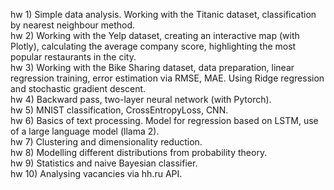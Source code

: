 hw 1) Simple data analysis. Working with the Titanic dataset, classification by nearest neighbour method. <br />
hw 2) Working with the Yelp dataset, creating an interactive map (with Plotly), calculating the average company score, highlighting the most popular restaurants in the city. <br />
hw 3) Working with the Bike Sharing dataset, data preparation, linear regression training, error estimation via RMSE, MAE. Using Ridge regression and stochastic gradient descent. <br />
hw 4) Backward pass, two-layer neural network (with Pytorch). <br />
hw 5) MNIST classification, CrossEntropyLoss, CNN. <br />
hw 6) Basics of text processing. Model for regression based on LSTM, use of a large language model (llama 2). <br />
hw 7) Clustering and dimensionality reduction. <br />
hw 8) Modelling different distributions from probability theory. <br />
hw 9) Statistics and naive Bayesian classifier. <br />
hw 10) Analysing vacancies via hh.ru API. <br />
